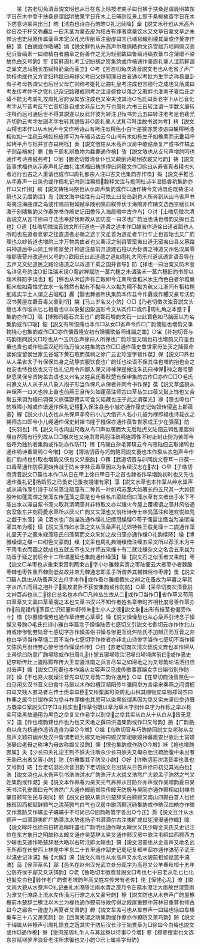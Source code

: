 <!-- { "loadSidebar": true } -->
　　杲【古老切角清音説文明也从日在东上徐按淮南子曰日拂于扶桑是谓晨明故东字日在木中登于扶桑是谓朏明故果字日在木上日晡则反景上照于桑榆故杳字日在木下防意诗杲杲出日】皓【洁白也诗白石皓皓○礼记续降】稾【説文禾秆也从禾高声徐曰凂于秆又弥麤乱一曰禾茎为稾去皮为秸古有罪者席稾饮水又文草曰稾文草之未修治也史屈原传属稾草未定汉孔光传削草注服虔曰言已缮冩輙削壊其稾或作菓亦作稿】暠【白貌或作皓皜】缟【説文鲜色从糸高声尔雅缟皓也文选雪赋万顷同缟汉高纪兵皆缟素一曰缯精白者曲阜之俗善作之尤为轻细故曰鲁缟诗缟衣綦巾注薄缯不染故色白又号韵】笴【箭簳周礼考工记妢胡之笴集韵或作槁通作稾周礼稾人注箭簳谓之稾文选马融长笛赋特箭稾而茎立】○考【苦浩切角次清音説文老也从老省了声广韵校也成也又方言妇称妣曰母姼父考曰父姼郭璞曰古者通以考妣为生字之称易蛊卦有子考母咎谓父也后世父母亡则称考妣礼记曲礼皇考注成也言德行之成也又落成曰考左传考仲子之宫礼记杂记路寝成则考之注设盛食以落之又瑕衅也淮南子夏后氏之璜不能无考周礼攻周礼官府设其攷注成也又宰夫攷其治○毛氏曰案老字下从匕音化考字从丂音考反丂亡音切各自成文非反匕为丂也周礼六书三曰转注谓一字数义展转注释而后可通后世不得其説遂以反此非彼为转注卫恒书势云五曰转注老考是也裴光齐切韵云考字左廻老字右转其説皆非○周礼稾人试其弓弩注故书试为考】栲【説文山樗也本作□从木尻声今文作栲诗山有栲注似樗色小白叶差狭亦类漆语曰櫄樗栲漆相似如一注疏云栲如栎皮厚可为车辐诗诂云今山间有木如栎生子如橡栗而无櫜韬呼如栲平声与栎并言亦曰栲栎】槀【説文敂枯从木高声汉房中歌祜槀复产或书作槁孟子则苗槁矣】薧【鱼干周礼辨鱼物为鱻薧通作槁】攷【説文敂也从攴句声増韵叩也通作考诗弗鼓弗考】○倒【覩老切徴清音仆也又颠倒诗颠倒衣裳又号韵】祷【説文告事求福也从示寿声礼记曲礼注求福曰祷求得曰祠籀文作□徐曰从寿省真者精也乆者迟行也古之人重请也或作□周礼都宗人注□古文也集韵亦作嘄】捣【説文手推也从手寿声一曰筑也或作捣礼记内则注糗捣糓释文注与捣同杜诗半湿捣香秔集韵亦作□又作捯】禂【説文祷牲马祭也从示周声集韵或作□通作祷今文诗既伯既祷注马祭也又见虞韵注】岛【説文海中往往有山可依止曰岛岛到也人所奔到从山鸟省声书岛夷注海曲谓之岛或作隝前相如赋阜陵别隝前叙传伏于海隝亦作隯文选西京赋长风激于别隯集韵又作寿亦书作嶋史记田儋传入海居嶋中古作鸟】○讨【土皓切徴次清音説文从言寸徐曰寸法也奉辞伐罪故从言防意一曰求也广韵治也诛也増韵又探也去也】○道【杜皓切徴浊音説文所行道也一逹谓之道本作□隷省作道徐曰道者蹈也人所蹈也左道者衺僻之径直道者必循之途于文辵首为道辵者乍行乍止也首始也又广韵理也众妙皆道也増韵三才万物共由者也又秦汉之制县管蛮夷曰道无蛮夷曰县又墓路曰神道后中山简王传修冡茔开神道注墓前开道建石柱以为标谓之神道又州名汉属零陵郡唐营州改道州又号韵○欧阳氏曰此道德之道如周礼大司乐兴道讽诵言语音导在去声又文纪道民之路论语道之以政道千乘之国并音导】防【择也一曰治粟又防禾官名详见号韵注○旧注瑞禾误○案封禅赋防一茎六穗之未谓瑞禾一茎六穗旧韵书即以瑞禾释防字误也】稻【稌也从禾舀声有芒糓即今江南所食稻米水生而色白者尔雅翼稻米柆如霜性尤宜水一名稌然有黏有不黏今人以黏为糯不黏为秔又江浙间有稻粒稍细成实早土人谓之占城稻】纛【翳也舞者所执集韵本作县今作纛或作翿又豪号沃韵汉书黄屋左纛音毒又豪到切】駣【马三岁名又小韵】○□【乃老切徴次浊音説文头髓也本作匘从匕匕相着也巛以象髪囟象囟形今文从肉作□或作周礼角之本蹙于集韵亦作□】瑙【博雅码碯石次玉也广韵寳石増韵文石一曰此寳色如马脑因以为名集韵或作□瑙】恼【説文有所恨痛也本作□从女□省声今作□广韵懊恼也増韵又事物挠心也集韵或作□□亦作憹晋隆安初有懊憹歌俗间讹謡之曲】○宝【补抱切音与巧韵饱同説文□珍也从宀玉贝缶声徐曰人所保也广韵珍宝又瑞也符也増韵又符玺也重也贵也或作珤后汉纪珍珤万倍又姓集韵古作□□通作葆史鲁世家毋坠天之降葆命读如宝留侯世家见谷城下黄石取而葆祠之徐广云史珍宝字皆作葆】保【説文□养也从人呆省太子有保保其身之动静衣服饮食也广韵任也论语不保其往也増韵抱也全之也安也恃也依也又守也礼记月令四鄙入保又诗神保是飨注朱氏曰神保神之嘉号楚辞思灵保兮贤姱盖古语也又州名又姓吕氏春秋楚有保申集韵古作□亦作□□○毛氏曰篆文从人从子从八象人抱子形当作保凡从保者并同今书作保】葆【説文草盛貌从艸保声一曰大也梓上苗也前燕王旦传头如蓬葆注师古曰草丛生曰葆又鼓上饰也又合聚五采羽为幢曰羽葆又旅葆野菽实可食又韬藏也庄子此之谓葆光】堢【隄也墇也广韵堢障小城或作堡通作保礼记檀入保注县邑小城亦通作葆史记匈奴传侵盗上郡葆塞】緥【説文小儿衣也从糸保声李奇曰小儿大借齐人名小儿被为褓即裼也诗载衣之裼师古曰即今小儿绷通作保史封襌书隆于繦保亦通作葆鲁世家成王少在强葆】防【矢羽也】鸨【説文鸟也肉出尺胾从鸟□声似鴈而大无后趾虎文陆佃云鸨性羣居如鴈自然而有行列故从□□相次也又诗肃肃鸨羽注疏鸨连蹄性不树止树止则为苦即今俗呼为独豹者集韵或作防亦作防□】駂【马骊白杂毛郭璞云今乌骢陆佃云取诸鸨也通作鸨诗乗乗鸨○今増】○抱【簿浩切音与巧韵鲍同説文褱也本作袌从衣包声今作抱广韵持也引取也増韵又侠也又爻豪韵】○蓩【武道切音与卯同説文卷耳一曰葆一曰毒草通作防后更始传战于防乡字林云毒草因以为名续汉志在农】○早【子皓切商清音説文□晨也本作□从日在甲上徐曰甲日干之首也隷省作早増韵初时也又先也通作蚤礼记扬蹈厉之已蚤史记蚤夜翊翊有家】藻【説文水草也本作薻从艸水巢声或从澡作藻引诗于以采藻注疏藻有二种其一叶如鸡苏茎大如箸长四五尺其一大如钗股叶如蓬蒿谓之聚藻左传蕰藻之菜是也今俗名爪菜陆佃曰藻水草有文者出乎水下不能出水以澡自絜书藻火取其清明藻井非特取文亦以禳火今屋上覆橑谓之藻井风俗通宫室象东井刻荷菱水草所以厌火广韵又文藻也又前杜诗传士卒鳬藻注和睦欢悦如鳬之戯于水藻】澡【洒水也广韵澡洗通作缲礼记缌冠缲缨○荀子慅婴注慅当为澡谓澡濯其布为缨】璪【説文玉饰如水藻之文从玉喿声礼记郊特牲王载冕璪十二旒通作藻礼噐天子之冕朱緑藻陈氏曰藻絜而文众采如之故曰藻亦通作缫○礼韵续降】缲【博雅缲谓之缣一曰绀色又豪韵】缫【文采也周礼典瑞缫借注缫五采文所以荐玉木为中干用韦衣而画之就成也五就五帀也又弁师五采缫十有二就注缫杂文之名合五采丝为防垂于延之前后合十二所谓邃延也集韵通作缲藻】璅【説文石之似玉者又果韵】枣【説文□羊枣也从重束束音刺两束古字小尔雅棘实谓之枣陆佃云大者枣小者棘酸枣棘也枣性重乔棘则低矣故并朿为棘通志即孟子所谓养其樲棘俗作枣非】蚤【説文□齧人跳虫从防蚤声又古爪字本作或作蚤尔雅缓輙失之辨之在蚤故为早暮之早其字从爪爪而得之抱朴子虱攻君卧不获安集韵或作防防】○草【采早切商次清音説文艸百芔也从二徐曰总名也本作□凡艸丛生故从二或作□当作□省作草又苟简曰草草又文稾曰草草剏之本也又草书汉兴不知作者姓名章帝时齐相杜度号善作草亦作前晁错传茅臣亡识知董仲舒传朱生小人之德説文象出形有枝茎也偏旁作卄】慅【尔雅慅慅劳也通作草诗劳心草草】懆【説文懆懆愁也从心喿声引诗念子懆懆又号韵○毛氏曰诗小雅白华篇念子懆懆陆音七感切又引説文七倒切云亦作惨北山诗或惨惨劬劳陆音七感切字亦作懆盖俗书懆与惨更互讹舛陆氏不加辨正而互音之非也白华诗当作草慥二音不当作七感切字作惨者亦非北山诗惨字当作七感切不当作懆又陈风月出诗劳心惨兮当作懆误作惨】○扫【苏老切商次清次音説文弃也本作埽从土帚徐曰防意广韵埽除或作扫周礼仆掌五寝埽除注汜埽曰埽埽席前曰或作骚史记李斯传灶上骚除黥布传大王宜骚淮南之兵言尽举之如埽地之为又号韵论语洒扫应对去声】嫂【説文□兄妻也本作嫆从女容声汉马援传敬事寡嫆女字曰嫆俗别作防非】燥【干也易火就燥注音先皁切又号韵二韵许通用】○皁【在早切商浊音黒色一曰马闲又汉书音义曰食牛马噐以木作如槽汉邹阳传牛骥同皁方言梁宋秦燕之间谓枥曰皁又贱人直马者左传士臣皁皁臣又柞栗属可染周礼山林其植物宜皁物郑司农曰柞栗之属今世谓柞实为皁斗柞即橡也其房可以染黒俗谓黒因为皁又实未坚曰皁诗既方既皁○案説文□字□斗栎实也作草俗既以草为草木字别作皁字为柞栎之皁以栎实可染黒故通用为黒色之皁复又作皂字以别皁之皁其实从白从十从白从皆无意义】造【作也増韵建也作也为也又天地之撰曰洪造集韵或作□又号韵】艁【广韵艁舟以舟为桥通作造诗造舟为梁○今増】○媪【乌皓切音与巧韵拗同説文女老称从女昷声文颖曰幽州及汉中皆谓老妪为媪又地神曰媪汉郊祀歌媪神蕃厘安世歌后土冨媪张晏曰老母之称坤为母故称媪又没韵】懊【恨也集韵或作防○今增】袄【袍也増韵裘属】夭【少长曰夭礼记王制不妖夭注断杀少长曰妖夭又毋杀胎注疏胎腹中未出者夭胎已出者又宵小韵】防【尔雅麋其子防又小韵】○好【许皓切羽次清音美也善也又号韵】晧【合老切羽浊次音旧韵下老切説文日出貌从日告声徐曰初见其光白也】浩【説文浇也从水告声引书浩浩洪水广韵浩汗大水貌又浩然广大貌孟子浩然之气又姓集韵或作澔】昊【説文本作昦春为昊天元气昦昦从日防夰亦声或作昊増韵夏曰昊天书注孔安国曰元气浩然广大通作皥前郑崇传皥天防极与昊同亦通作颢相如封禅书肇自颢穹生民与昊同】颢【説文白貌从景页引楚辞天白颢颢又南山四颢白首人也徐按班固西都赋鲜颢气之清英颢气白气也汉房中歌西颢沆砀集韵或作皓汉四皓亦作皥又作暠防又作皜孟子皜皜乎不可尚已○旧韵皓暠字各出○今正】灏【説文豆汁从水颢声一曰灏灏夷旷广韵灏溔水势逺扬子书灏灏尔古注夷旷咸曰犹漫漫通作皥】曍【説文曍旴也徐曰日转高曍旴盛也广韵明也通作皥太皥伏义氏少皥金天氏又史记注位在东方象日之明故称太皥又通作昊楚辞太昊又通作颢汉房中歌注韦昭曰西颢西方少皥也又通作皓楚辞厯大皓以右转注即太皥也】镐【説文温噐也从金高声又地名武王所都在长安西上林苑中丰东二十五里通作鄗史记周纪复都丰鄗亦通作滈荀子武王以滈史记沣滈】鰝【大鰕】滈【説文久雨也从水高声又水名水貌前相如赋翯乎滈滈】薃【侯莎草名】鄗【邑名在赵州汉光武立处分鄗字为高邑又公羊春秋桓十五年公防齐侯于鄗又爻沃铎韵】○老【鲁皓切半徴商音説文□考也七十曰老从毛匕匕化也髪变白也转作老广韵耆老増韵年高又姓左传宋有老佐】恅【愺恅心乱】潦【説文雨大貌从水尞声○礼记曲礼水潦降注雨水谓之潦月令丘隰水潦注大雨故世谓霪雨为潦又行潦路上流水左传潢污行潦之水又豪号韵】橑【説文防也从木尞声广韵屋橑檐前木楚辞兰橑注以木兰为椽也通作轑前张敞传得之殿屋重轑中苏林曰重棼也师古曰今之廊舎一邉虚为两夏者又萧韵】轑【説文车盖弓也从车尞声一曰辐也徐曰车椽乗车三十八又萧笑韵】防【西南夷谓之防集韵或作僚亦作獠防又萧巧韵】防【説文干梅属从艸橑声引周礼馈食之笾其实干防后汉长沙王始煑草为□徐曰今白梅也説文或作□通作橑】簝【受肉笼周礼牛人与其盆簝以待事○今増】蓼【樛蓼捜索也文选东京赋穋蓼浶浪音老注所求徧也又小韵○已上属杲字母韵】
